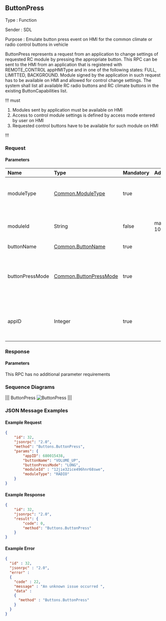 ## ButtonPress

Type
: Function

Sender
: SDL

Purpose
: Emulate button press event on HMI for the common climate or radio control buttons in vehicle

ButtonPress represents a request from an application to change settings of requested RC module by pressing the appropriate button.
This RPC can be sent to the HMI from an application that is registered with REMOTE_CONTROL appHMIType and in one of the following states: FULL, LIMITTED, BACKGROUND.
Module signed by the application in such request has to be available on HMI and allowed for control change settings.
The system shall list all available RC radio buttons and RC climate buttons in the existing ButtonCapabilities list.

!!! must

  1. Modules sent by application must be available on HMI
  2. Access to control module settings is defined by access mode entered by user on HMI
  3. Requested control buttons have to be available for such module on HMI


!!!

### Request

#### Parameters

|Name|Type|Mandatory|Additional|Description|
|:---|:----------|:---|:---------|:---------|
|moduleType|[Common.ModuleType](../../common/enums/#moduletype)|true| |The module where the button should be pressed|
|moduleId|String|false|maxlength: 100|Id of a module, published by System Capability.|
|buttonName|[Common.ButtonName](../../common/enums/#buttonname)|true| | |
|buttonPressMode|[Common.ButtonPressMode](../../common/enums/#buttonpressmode)|true| |Indicates whether this is a LONG or SHORT button press event.|
|appID|Integer|true| |Internal SDL-assigned ID of the related application|



### Response

#### Parameters

This RPC has no additional parameter requirements

### Sequence Diagrams

|||
ButtonPress
![ButtonPress](./assets/ButtonPress.png)
|||

### JSON Message Examples

#### Example Request

```json
{
    "id": 32,
    "jsonrpc": "2.0",
    "method": "Buttons.ButtonPress",
    "params": {
        "appID": 680015438,
        "buttonName": "VOLUME_UP",
        "buttonPressMode": "LONG",
        "moduleId" : "12jie32ice496hnr68swe",
        "moduleType": "RADIO"
    }
}
```

#### Example Response

```json
{
    "id": 32,
    "jsonrpc": "2.0",
    "result": {
        "code": 0,
        "method": "Buttons.ButtonPress"
    }
}
```

#### Example Error

```json
{
  "id" : 32,
  "jsonrpc" : "2.0",
  "error" :
  {
    "code" : 22,
    "message" : "An unknown issue occurred ",
    "data" :
    {
      "method" : "Buttons.ButtonPress"
    }
  }
}
```
